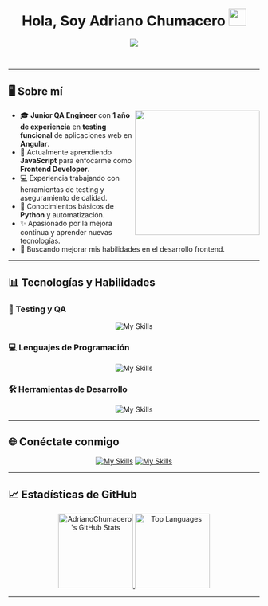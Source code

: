
<h1 align="center">Hola, Soy Adriano Chumacero <img src="https://media.giphy.com/media/hvRJCLFzcasrR4ia7z/giphy.gif" width="35"></h1>
<p align="center">
  <a href="https://github.com/AdrianoChumacero/readme-typing-svg"><img src="https://readme-typing-svg.herokuapp.com?font=Time+New+Roman&color=%23C8BE25&size=25&center=true&vCenter=true&width=600&height=100&lines=QA+Engineer+|+Frontend+Developer+in+progress;1+Año+de+experiencia+en+Calidad+de+Software;Estudiante+de+JavaScript+y+Frontend;Apasionado+por+la+mejora+continua;Siempre+aprendiendo+nuevas+habilidades"></a>
</p>

<br>


---

## 🖥️ Sobre mí
<picture> <img align="right" src="https://github.com/AdrianoChumacero/AdrianoChumacero/blob/main/Images/Right_Side.gif" width = 250px></picture>

- 🎓 **Junior QA Engineer** con **1 año de experiencia** en **testing funcional** de aplicaciones web en **Angular**.
- 🌱 Actualmente aprendiendo **JavaScript** para enfocarme como **Frontend Developer**.
- 💻 Experiencia trabajando con herramientas de testing y aseguramiento de calidad.
- 🐍 Conocimientos básicos de **Python** y automatización.
- ✨ Apasionado por la mejora continua y aprender nuevas tecnologías.
- 🚀 Buscando mejorar mis habilidades en el desarrollo frontend.

---

## 📊 Tecnologías y Habilidades

### 🔧 Testing y QA
<p align="center">  
  <div align="center">
    <img src="https://skillicons.dev/icons?i=postman,selenium" alt="My Skills">
  </div>

</p>

### 💻 Lenguajes de Programación
<p align="center"> 
  <div align="center">
    <img src="https://skillicons.dev/icons?i=html,css,js,mysql,py,flutter" alt="My Skills">
  </div>
</p>

### 🛠️ Herramientas de Desarrollo
<p align="center">
  <div align="center">
    <img src="https://skillicons.dev/icons?i=pycharm,vscode,visualstudio,git,github,gitlab" alt="My Skills">
  </div>
</p>

---

## 🌐 Conéctate conmigo

<p align="center">
	<a href="mailto:adrianochumacero@gmail.com"><img src="https://skillicons.dev/icons?i=gmail" alt="My Skills"/></a>
	<a href="https://www.linkedin.com/in/joel-adriano-chumacero-valdiviezo-239921267"><img src="https://skillicons.dev/icons?i=linkedin" alt="My Skills" target="_blank"/></a>
</p>

---

## 📈 Estadísticas de GitHub

<p align="center">
  <a href="https://github.com/AdrianoChumacero">
    <img alt="AdrianoChumacero's GitHub Stats" src="https://github-readme-stats.vercel.app/api?username=AdrianoChumacero&show_icons=true&locale=en&theme=tokyonight" height="150px"/>
  </a>
  <a href="https://github.com/AdrianoChumacero">
    <img alt="Top Languages" src="https://github-readme-stats.vercel.app/api/top-langs/?username=AdrianoChumacero&layout=compact&theme=tokyonight" height="150px"/>
  </a>
</p>

---


